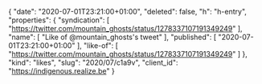 {
  "date": "2020-07-01T23:21:00+01:00",
  "deleted": false,
  "h": "h-entry",
  "properties": {
    "syndication": [
      "https://twitter.com/mountain_ghosts/status/1278337107191349249"
    ],
    "name": [
      "Like of @mountain_ghosts's tweet"
    ],
    "published": [
      "2020-07-01T23:21:00+01:00"
    ],
    "like-of": [
      "https://twitter.com/mountain_ghosts/status/1278337107191349249"
    ]
  },
  "kind": "likes",
  "slug": "2020/07/c1a9v",
  "client_id": "https://indigenous.realize.be"
}

